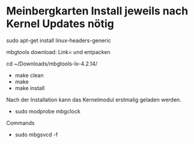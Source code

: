 # Meinbergkarten Install jeweils nach Kernel Updates nötig

sudo apt-get install linux-headers-generic

mbgtools download: Link= und entpacken

cd ~/Downloads/mbgtools-lx-4.2.14/
 * make clean
 * make
 * make install

Nach der Installation kann das Kernelmodul erstmalig geladen werden.
 * sudo modprobe mbgclock

Commands
 * sudo mbgsvcd -f